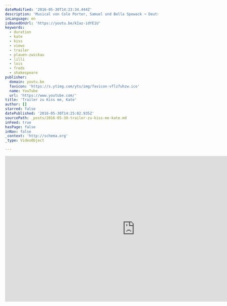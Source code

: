 ```yaml
---
dateModified: '2016-05-30T14:23:34.444Z'
description: 'Musical von Cole Porter, Samuel und Bella Spewack ¬ Deutsch von Günter Neumann ¬ ab 12 Jahren Musikalische Leitung Thomas Peuschel Regie Christian Poewe Bühne/Kostüme Tilo Staudte Choreografie Amy Share-Kissiov Dramaturgie Vera Gertz Fred Graham (Petruchio) Hinrich Horn Lilli Vanessi (Katharina) Sonja Westermann, Bill Calhoun (Lucentio) Maximilian Nowka a. G.'
inLanguage: en
isBasedOnUrl: 'https://youtu.be/kIaz-idYE1U'
keywords:
  - duration
  - kate
  - kiss
  - views
  - trailer
  - plauen-zwickau
  - lilli
  - lois
  - freds
  - shakespeare
publisher:
  domain: youtu.be
  favicon: 'https://s.ytimg.com/yts/img/favicon-vflz7uhzw.ico'
  name: YouTube
  url: 'https://www.youtube.com/'
title: 'Trailer zu Kiss me, Kate'
author: []
starred: false
datePublished: '2016-05-30T14:25:02.935Z'
sourcePath: _posts/2016-05-30-trailer-zu-kiss-me-kate.md
inFeed: true
hasPage: false
inNav: false
_context: 'http://schema.org'
_type: VideoObject

---
```

<iframe src="https://cdn.embedly.com/widgets/media.html?src=https://www.youtube.com/embed/kIaz-idYE1U?feature=oembed&amp;url=http://www.youtube.com/watch?v=kIaz-idYE1U&amp;image=https://i.ytimg.com/vi/kIaz-idYE1U/hqdefault.jpg&amp;key=b7d04c9b404c499eba89ee7072e1c4f7&amp;type=text/html&amp;schema=youtube" width="854" height="480" scrolling="no" frameborder="0" allowfullscreen="" style=""></iframe>